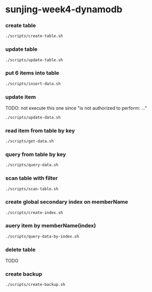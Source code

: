 # sunjing-week4-dynamodb

### create table

```bash
./scripts/create-table.sh
```

### update table

```bash
./scripts/update-table.sh
```
### put 6 items into table

```bash
./scripts/insert-data.sh
```

### update item

TODO: not execute this one since "is not authorized to perform: ..."
```bash
./scripts/update-data.sh
```

### read item from table by key

```bash
./scripts/get-data.sh
```

### query from table by key

```bash
./scripts/query-data.sh
```

### scan table with filter

```bash
./scripts/scan-table.sh
```

### create global secondary index on memberName

```bash
./scripts/create-index.sh
```

### auery item by memberName(index)

```bash
./scripts/query-data-by-index.sh
```

### delete table
TODO

### create backup

```bash
./scripts/create-backup.sh
``` 
